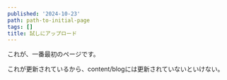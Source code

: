 ```yaml
---
published: '2024-10-23'
path: path-to-initial-page
tags: []
title: 試しにアップロード
---
```


これが、一番最初のページです。

これが更新されているから、content/blogには更新されていないといけない。
